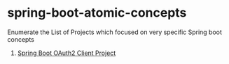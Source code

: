 # spring-boot-atomic-concepts
Enumerate the List of Projects which focused on very specific Spring boot concepts

1. [Spring Boot OAuth2 Client Project](./SecurityOAuth2/HELP.md)
